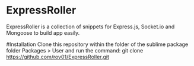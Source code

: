 # ExpressRoller

ExpressRoller is a collection of snippets for Express.js, Socket.io and Mongoose to build app easily. 


#Installation
Clone this repository within the folder of the sublime package folder
Packages > User and run the command: 
git clone https://github.com/rov01/ExpressRoller.git
